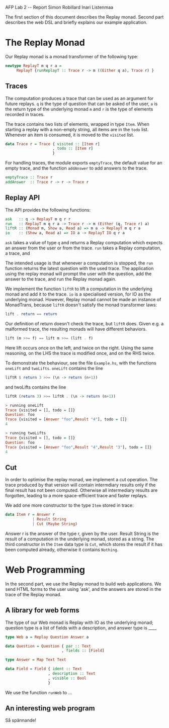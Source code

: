AFP Lab 2 -- Report
Simon Robillard
Inari Listenmaa

The first section of this document describes the Replay monad.
Second part describes the web DSL and briefly explains our example application.

# The Replay Monad

Our Replay monad is a monad transformer of the following type:

```haskell
newtype ReplayT m q r a = 
     ReplayT {runReplayT :: Trace r -> m ((Either q a), Trace r) }
```

## Traces

The computation produces a trace that can be used as an argument 
for future replays. 
`q` is the type of question that can be asked of the user,
`a` is the return type of the underlying monad `m` and 
`r` is the type of elements recorded in traces.

The trace contains two lists of elements, wrapped in type `Item`.
When starting a replay with a non-empty string, all items are in
the `todo` list. Whenever an item is consumed, it is moved to the 
`visited` list.

```haskell
data Trace r = Trace { visited :: [Item r]
                     , todo :: [Item r]   
                     }
```

For handling traces, the module exports `emptyTrace`, the default
value for an empty trace, and the function `addAnswer` to add answers
to the trace.


```haskell
emptyTrace :: Trace r
addAnswer  :: Trace r -> r -> Trace r
```

## Replay API

The API provides the following functions:

```haskell
ask   :: q -> ReplayT m q r r
run   :: ReplayT m q r a -> Trace r -> m (Either (q, Trace r) a)
liftR :: (Monad m, Show a, Read a) => m a -> ReplayT m q r a
io    :: (Show a, Read a) => IO a -> ReplayT IO q r a
```

`ask` takes a value of type `q` and returns a Replay computation which
expects an answer from the user or from the trace.
`run` takes a Replay computation, a trace, and 

The intended usage is that whenever a computation is stopped,
the `run` function returns the latest question with the used trace.
The application using the replay monad will prompt the user with the
question, add the answer to the trace, and run the Replay monad again.


We implement the function `liftR` to lift a computation in the underlying monad
and add it to the trace. `io` is a specialised version, for IO as the
underlying monad.
However, Replay monad cannot be made an instance of
MonadTrans, because `liftR` doesn't satisfy the monad transformer laws: 


```haskell
lift . return == return
```

Our definition of return doesn't check the trace, but `liftR`
does. Given e.g. a malformed trace, the resulting monads will
have different behaviors.

```haskell
lift (m >>= f) == lift m >>= (lift . f)
```

Here lift occurs once  on the left, and twice on the right.
Using the same reasoning, on the LHS the trace is modified once, 
and on the RHS twice.

To demonstrate the behaviour, see the file `Example.hs`, 
with the functions `oneLift` and `twoLifts`.
`oneLift` contains the line

```haskell
liftR $ return 3 >>= (\n -> return (n+1))
```
and twoLifts contains the line  

```haskell
liftR (return 3) >>= liftR . (\n -> return (n+1))
```

```haskell 
> running oneLift
Trace {visited = [], todo = []}
Question: foo
Trace {visited = [Answer "foo",Result "4"], todo = []}
4

> running twoLifts 
Trace {visited = [], todo = []}
Question: foo
Trace {visited = [Answer "foo",Result "4",Result "3"], todo = []}
4
```

## Cut

In order to optimise the replay monad, we implement a cut operation.
The trace produced by that version will contain intermdiary results
only if the final result has not been computed. 
Otherwise all intermediary results are forgotten, leading to a more 
space-efficient trace and faster replays.

We add one more constructor to the type `Item` stored in trace:

```haskell
data Item r = Answer r
            | Result String
            | Cut (Maybe String)
```

Answer r is the answer of the type r, given by the user.
Result String is the result of a computation in the underlying monad,
stored as a string.
The third constructor in the `Item` data type is `Cut`, 
which stores the result if it has been computed already, otherwise
it contains `Nothing`.



# Web Programming


In the second part, we use the Replay monad to build web applications.
We send HTML forms to the user using 'ask', and the answers are stored 
in the trace of the Replay monad.

## A library for web forms

The type of our Web monad is Replay with IO as the underlying monad;
question type is a list of fields with a description, and
answer type is ____


```haskell
type Web a = Replay Question Answer a

data Question = Question { par :: Text 
                         , fields :: [Field]

type Answer = Map Text Text

data Field = Field { ident :: Text
                   , description :: Text
                   , visible :: Bool
                   }
```

We use the function `runWeb` to ...


## An interesting web program

Så spännande!

